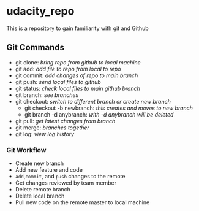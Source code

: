 # udacity_repo
This is a repository to gain familiarity with git and Github

## Git Commands

- git clone: *bring repo from github to local machine*
- git add: *add file to repo from local to repo*
- git commit: *add changes of repo to main branch*
- git push: *send local files to github*
- git status: *check local files to main github branch*
- git branch: *see branches*
- git checkout: *switch to different branch or create new branch*
    - git checkout -b newbranch: *this creates and moves to new branch*
    - git branch -d anybranch: *with -d anybranch will be deleted*
- git pull: *get latest changes from branch*
- git merge: *branches together*
- git log: *view log history*

### Git Workflow

- Create new branch
- Add new feature and code
- `add`,`commit`, and `push` changes to the remote
- Get changes reviewed by team member
- Delete remote branch
- Delete local branch
- Pull new code on the remote master to local machine 